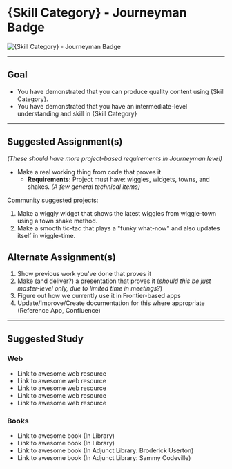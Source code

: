 # {Skill Category} - Journeyman Badge

![{Skill Category} - Journeyman Badge](http://familysearch.org/badge.png "{Skill Category} Journeyman badge")


-----


## Goal
- You have demonstrated that you can produce quality content using {Skill Category}.
- You have demonstrated that you have an intermediate-level understanding and skill in {Skill Category}


-----


## Suggested Assignment(s)
*(These should have more project-based requirements in Journeyman level)*

  - Make a real working thing from code that proves it
    - **Requirements:** Project must have: wiggles, widgets, towns, and shakes. *(A few general technical items)*

Community suggested projects:

1) Make a wiggly widget that shows the latest wiggles from wiggle-town using a town shake method.
2) Make a smooth tic-tac that plays a "funky what-now" and also updates itself in wiggle-time.



## Alternate Assignment(s)
1) Show previous work you've done that proves it
2) Make (and deliver?) a presentation that proves it (*should this be just master-level only, due to limited time in meetings?*)
3) Figure out how we currently use it in Frontier-based apps
4) Update/Improve/Create documentation for this where appropriate (Reference App, Confluence)


-----


## Suggested Study

### Web
- Link to awesome web resource
- Link to awesome web resource
- Link to awesome web resource
- Link to awesome web resource
- Link to awesome web resource

### Books
- Link to awesome book (In Library)
- Link to awesome book (In Library)
- Link to awesome book (In Adjunct Library: Broderick Userton)
- Link to awesome book (In Adjunct Library: Sammy Codeville)
